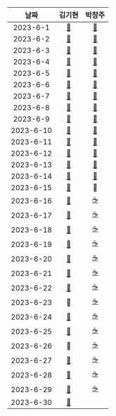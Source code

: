 |    날짜     |                                                          김기현                                                          |                                                        박창주                                                         |
|:---------:|:---------------------------------------------------------------------------------------------------------------------:|:------------------------------------------------------------------------------------------------------------------:|
| 2023-6-1  | [📙](https://delightful-porpoise-094.notion.site/21f1dfc88f5447a58362c39b392ea1cb?v=7451107575f74074ad58fa9ec4003967) | [📙](https://reinvented-frill-582.notion.site/45f7ca1b5b8940b19de67cde7ffb07b6?v=d5e6cc36f70244aaacb5064ee12821ef) |
| 2023-6-2  | [📙](https://delightful-porpoise-094.notion.site/21f1dfc88f5447a58362c39b392ea1cb?v=7451107575f74074ad58fa9ec4003967) | [📙](https://reinvented-frill-582.notion.site/45f7ca1b5b8940b19de67cde7ffb07b6?v=d5e6cc36f70244aaacb5064ee12821ef) |
| 2023-6-3  | [📙](https://delightful-porpoise-094.notion.site/21f1dfc88f5447a58362c39b392ea1cb?v=7451107575f74074ad58fa9ec4003967) | [📙](https://reinvented-frill-582.notion.site/45f7ca1b5b8940b19de67cde7ffb07b6?v=d5e6cc36f70244aaacb5064ee12821ef) |
| 2023-6-4  | [📙](https://delightful-porpoise-094.notion.site/21f1dfc88f5447a58362c39b392ea1cb?v=7451107575f74074ad58fa9ec4003967) | [📙](https://reinvented-frill-582.notion.site/45f7ca1b5b8940b19de67cde7ffb07b6?v=d5e6cc36f70244aaacb5064ee12821ef) |
| 2023-6-5  | [📙](https://delightful-porpoise-094.notion.site/21f1dfc88f5447a58362c39b392ea1cb?v=7451107575f74074ad58fa9ec4003967) | [📙](https://reinvented-frill-582.notion.site/45f7ca1b5b8940b19de67cde7ffb07b6?v=d5e6cc36f70244aaacb5064ee12821ef) |
| 2023-6-6  | [📙](https://delightful-porpoise-094.notion.site/21f1dfc88f5447a58362c39b392ea1cb?v=7451107575f74074ad58fa9ec4003967) | [📙](https://reinvented-frill-582.notion.site/45f7ca1b5b8940b19de67cde7ffb07b6?v=d5e6cc36f70244aaacb5064ee12821ef) |
| 2023-6-7  | [📙](https://delightful-porpoise-094.notion.site/21f1dfc88f5447a58362c39b392ea1cb?v=7451107575f74074ad58fa9ec4003967) | [📙](https://reinvented-frill-582.notion.site/45f7ca1b5b8940b19de67cde7ffb07b6?v=d5e6cc36f70244aaacb5064ee12821ef) |
| 2023-6-8  | [📙](https://delightful-porpoise-094.notion.site/21f1dfc88f5447a58362c39b392ea1cb?v=7451107575f74074ad58fa9ec4003967) | [📙](https://reinvented-frill-582.notion.site/45f7ca1b5b8940b19de67cde7ffb07b6?v=d5e6cc36f70244aaacb5064ee12821ef) |
| 2023-6-9  | [📙](https://delightful-porpoise-094.notion.site/21f1dfc88f5447a58362c39b392ea1cb?v=7451107575f74074ad58fa9ec4003967) | [📙](https://reinvented-frill-582.notion.site/45f7ca1b5b8940b19de67cde7ffb07b6?v=d5e6cc36f70244aaacb5064ee12821ef) |
| 2023-6-10 | [📙](https://delightful-porpoise-094.notion.site/21f1dfc88f5447a58362c39b392ea1cb?v=7451107575f74074ad58fa9ec4003967) | [📙](https://reinvented-frill-582.notion.site/45f7ca1b5b8940b19de67cde7ffb07b6?v=d5e6cc36f70244aaacb5064ee12821ef) |
| 2023-6-11 | [📙](https://delightful-porpoise-094.notion.site/21f1dfc88f5447a58362c39b392ea1cb?v=7451107575f74074ad58fa9ec4003967) | [📙](https://reinvented-frill-582.notion.site/45f7ca1b5b8940b19de67cde7ffb07b6?v=d5e6cc36f70244aaacb5064ee12821ef) |
| 2023-6-12 | [📙](https://delightful-porpoise-094.notion.site/21f1dfc88f5447a58362c39b392ea1cb?v=7451107575f74074ad58fa9ec4003967) | [📙](https://reinvented-frill-582.notion.site/45f7ca1b5b8940b19de67cde7ffb07b6?v=d5e6cc36f70244aaacb5064ee12821ef) |
| 2023-6-13 | [📙](https://delightful-porpoise-094.notion.site/21f1dfc88f5447a58362c39b392ea1cb?v=7451107575f74074ad58fa9ec4003967) | [📙](https://reinvented-frill-582.notion.site/45f7ca1b5b8940b19de67cde7ffb07b6?v=d5e6cc36f70244aaacb5064ee12821ef) |
| 2023-6-14 |                         [🔵](https://github.com/KimKiHyun0206/Backend-Study/tree/main/2023-6)                         | [📙](https://reinvented-frill-582.notion.site/45f7ca1b5b8940b19de67cde7ffb07b6?v=d5e6cc36f70244aaacb5064ee12821ef) |
| 2023-6-15 |                         [🔵](https://github.com/KimKiHyun0206/Backend-Study/tree/main/2023-6)                         |                                                         🔴                                                         |
| 2023-6-16 |                         [🔵](https://github.com/KimKiHyun0206/Backend-Study/tree/main/2023-6)                         |                                     [☕](https://github.com/ds4pae/Daily-Study)                                     |
| 2023-6-17 |                         [🔵](https://github.com/KimKiHyun0206/Backend-Study/tree/main/2023-6)                         |                                     [☕](https://github.com/ds4pae/Daily-Study)                                     |
| 2023-6-18 |                         [🔵](https://github.com/KimKiHyun0206/Backend-Study/tree/main/2023-6)                         |                                     [☕](https://github.com/ds4pae/Daily-Study)                                     |
| 2023-6-19 |                         [🔵](https://github.com/KimKiHyun0206/Backend-Study/tree/main/2023-6)                         |                                     [☕](https://github.com/ds4pae/Daily-Study)                                     |
| 2023-6-20 |                         [🔵](https://github.com/KimKiHyun0206/Backend-Study/tree/main/2023-6)                         |                                     [☕](https://github.com/ds4pae/Daily-Study)                                     |
| 2023-6-21 |                         [🔵](https://github.com/KimKiHyun0206/Backend-Study/tree/main/2023-6)                         |                                     [☕](https://github.com/ds4pae/Daily-Study)                                     |
| 2023-6-22 |                         [🔵](https://github.com/KimKiHyun0206/Backend-Study/tree/main/2023-6)                         |                                     [☕](https://github.com/ds4pae/Daily-Study)                                     |
| 2023-6-23 |                                                          🔴                                                           |                                     [☕](https://github.com/ds4pae/Daily-Study)                                     |
| 2023-6-24 |                         [🔵](https://github.com/KimKiHyun0206/Backend-Study/tree/main/2023-6)                         |                                     [☕](https://github.com/ds4pae/Daily-Study)                                     |
| 2023-6-25 |                         [🔵](https://github.com/KimKiHyun0206/Backend-Study/tree/main/2023-6)                         |                                     [☕](https://github.com/ds4pae/Daily-Study)                                     |
| 2023-6-26 |                                                          🔴                                                           |                                     [☕](https://github.com/ds4pae/Daily-Study)                                     |
| 2023-6-27 |                         [🔵](https://github.com/KimKiHyun0206/Backend-Study/tree/main/2023-6)                         |                                     [☕](https://github.com/ds4pae/Daily-Study)                                     |
| 2023-6-28 |                         [🔵](https://github.com/KimKiHyun0206/Backend-Study/tree/main/2023-6)                         |                                     [☕](https://github.com/ds4pae/Daily-Study)                                     |
| 2023-6-29 |                         [🔵](https://github.com/KimKiHyun0206/Backend-Study/tree/main/2023-6)                         |                                     [☕](https://github.com/ds4pae/Daily-Study)                                     |
| 2023-6-30 |                         [🔵](https://github.com/KimKiHyun0206/Backend-Study/tree/main/2023-6)                         |                                                                                                                    |